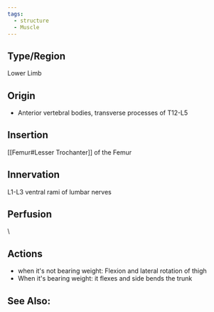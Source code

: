 ```yaml
---
tags:
  - structure
  - Muscle
---
```


## Type/Region 
Lower Limb

## Origin
- Anterior vertebral bodies, transverse processes of T12-L5

## Insertion
[[Femur#Lesser Trochanter]] of the Femur

## Innervation
L1-L3 ventral rami of lumbar nerves

## Perfusion

\
## Actions
- when it's not bearing weight: Flexion and lateral rotation of thigh 
- When it's bearing weight: it flexes and side bends the trunk 

## See Also:


